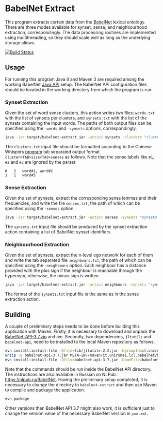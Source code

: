 BabelNet Extract
================

This program extracts certain data from the [BabelNet](http://babelnet.org/) lexical ontology. There are three modes available for synset, sense, and neighbourhood extraction, correspondingly. The data processing routines are implemented using multithreading, so they should scale well as long as the underlying storage allows.

[![Build Status][travis_ci_badge]][travis_ci_link]

[travis_ci_badge]: https://travis-ci.org/tudarmstadt-lt/babelnet-extract.svg
[travis_ci_link]: https://travis-ci.org/tudarmstadt-lt/babelnet-extract

Usage
-----

For running this program Java 8 and Maven 3 are required among the working BabelNet [Java API](http://babelnet.org/download) setup. The BabelNet API configuration files should be located in the working directory from which the program is run.

### Synset Extraction

Given the set of word sense clusters, this action writes two files: `words.txt` with the list of synsets per clusters, and `synsets.txt` with the list of the synsets containing the input words. The paths of both output files can be specified using the `-words` and `-synsets` options, correspondingly.

```bash
java -jar target/babelnet-extract.jar -action synsets -clusters "clusters.txt" -words "words.txt" -synsets "synsets.txt"
```

The `clusters.txt` input file should be formatted according to the Chinese Whispers [program](https://github.com/tudarmstadt-lt/chinese-whispers) tab separated output format `cluster<TAB>size<TAB>senses` as follows. Note that the sense labels like `#1`, `#2` and `#3` are ignored by the parser.

```
0	2	word#1, word#2
1	1	word#3
```

### Sense Extraction

Given the set of synsets, extract the corresponding sense lemmas and their frequencies, and write the file `senses.txt`, the path of which can be specified using the `-senses` option.

```bash
java -jar target/babelnet-extract.jar -action senses -synsets "synsets.txt" -senses "senses.txt"
```

The `synsets.txt` input file should be produced by the synset extraction action containing a list of BabelNet synset identifiers.

### Neighbourhood Extraction

Given the set of synsets, extract the n-level ego network for each of them and write the tab separated file `neighbours.txt`, the path of which can be specified using the `-neighbours` option. Each neighbour has a distance provided with the plus sign if the neighbour is reachable through the hypernym, otherwise, the minus sign is written.

```bash
java -jar target/babelnet-extract.jar -action neighbours -synsets "synsets.txt" -depth 2 -neighbours "neighbours.txt"
```

The format of the `synsets.txt` input file is the same as in the sense extraction action.

Building
--------

A couple of preliminary steps needs to be done before building this application with Maven. Firstly, it is necessary to download and unpack the [BabelNet-API-3.7.zip](http://babelnet.org/data/3.7/BabelNet-API-3.7.zip) archive. Secondly, two dependencies, `jltutils` and `babelnet-api`, need to be installed to the local Maven repository as follows.

```bash
mvn install:install-file -Dfile=lib/jltutils-2.2.jar -DgroupId=it.uniroma1.lcl.jlt -DartifactId=jltutils -Dversion=2.2 -Dpackaging=jar
unzip -p babelnet-api-3.7.jar META-INF/maven/it.uniroma1.lcl.babelnet/babelnet-api/pom.xml | grep -vP '<(scope|systemPath)>' >babelnet-api-3.7.pom
mvn install:install-file -Dfile=babelnet-api-3.7.jar -DpomFile=babelnet-api-3.7.pom
```

Note that the commands should be run inside the BabelNet API directory. The instructions are also available in Russian on NLPub: <https://nlpub.ru/BabelNet>. Having the preliminary setup completed, it is necessary to change the directory to `babelnet-extract` and then use Maven to compile and package the application.

```bash
mvn package
```

Other versions than BabelNet API 3.7 might also work, it is sufficient just to change the version value of the necessary BabelNet version in `pom.xml`.
